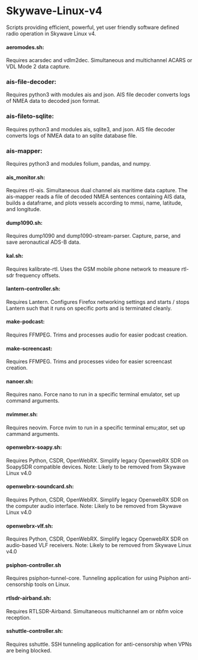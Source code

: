 # Skywave-Linux-v4
Scripts providing efficient, powerful, yet user friendly software defined radio operation in Skywave Linux v4.

#### aeromodes.sh:
Requires acarsdec and vdlm2dec.  Simultaneous and multichannel ACARS or VDL Mode 2 data capture.

### ais-file-decoder:
Requires python3 with modules ais and json.  AIS file decoder converts logs of NMEA data to decoded json format.

### ais-fileto-sqlite:
Requires python3 and modules ais, sqlite3, and json. AIS file decoder converts logs of NMEA data to an sqlite database file.

### ais-mapper:
Requires python3 and modules folium, pandas, and numpy. 

#### ais_monitor.sh:
Requires rtl-ais.  Simultaneous dual channel ais maritime data capture.  The ais-mapper reads a file of decoded NMEA sentences containing AIS data, builds a dataframe, and plots vessels according to mmsi, name, latitude, and longitude.

#### dump1090.sh:
Requires dump1090 and dump1090-stream-parser.  Capture, parse, and save aeronautical ADS-B data.

#### kal.sh:
Requires kalibrate-rtl.  Uses the GSM mobile phone network to measure rtl-sdr frequency offsets.

#### lantern-controller.sh:
Requires Lantern.  Configures Firefox networking settings and starts / stops Lantern such that it runs on specific ports and is terminated cleanly.

#### make-podcast:
Requires FFMPEG.  Trims and processes audio for easier podcast creation.

#### make-screencast:
Requires FFMPEG.  Trims and processes video for easier screencast creation.

#### nanoer.sh:
Requires nano.  Force nano to run in a specific terminal emulator, set up command arguments.

#### nvimmer.sh:
Requires neovim.  Force nvim to run in a specific terminal emu;ator, set up cammand arguments.

#### openwebrx-soapy.sh:
Requires Python, CSDR, OpenWebRX.  Simplify legacy OpenwebRX SDR on SoapySDR compatible devices.
Note:  Likely to be removed from Skywave Linux v4.0

#### openwebrx-soundcard.sh:
Requires Python, CSDR, OpenWebRX.  Simplify legacy OpenwebRX SDR on the computer audio interface.
Note:  Likely to be removed from Skywave Linux v4.0

#### openwebrx-vlf.sh:
Requires Python, CSDR, OpenWebRX.  Simplify legacy OpenwebRX SDR on audio-based VLF receivers.
Note:  Likely to be removed from Skywave Linux v4.0

#### psiphon-controller.sh
Requires psiphon-tunnel-core.  Tunneling application for using Psiphon anti-censorship tools on Linux.

#### rtlsdr-airband.sh:
Requires RTLSDR-Airband.  Simultaneous multichannel am or nbfm voice reception.

#### sshuttle-controller.sh:
Requires sshuttle.  SSH tunneling application for anti-censorship when VPNs are being blocked.
